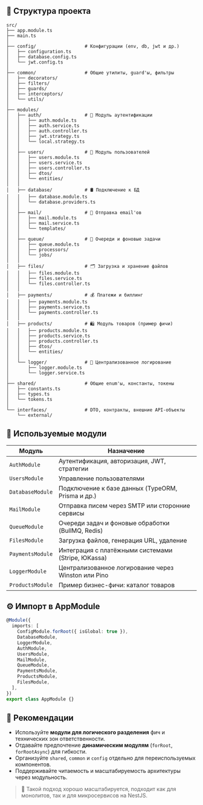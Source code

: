 ## 📁 Структура проекта

```
src/
├── app.module.ts
├── main.ts
│
├── config/                  # Конфигурации (env, db, jwt и др.)
│   ├── configuration.ts
│   ├── database.config.ts
│   └── jwt.config.ts
│
├── common/                  # Общие утилиты, guard'ы, фильтры
│   ├── decorators/
│   ├── filters/
│   ├── guards/
│   ├── interceptors/
│   └── utils/
│
├── modules/
│   ├── auth/                # 🔐 Модуль аутентификации
│   │   ├── auth.module.ts
│   │   ├── auth.service.ts
│   │   ├── auth.controller.ts
│   │   ├── jwt.strategy.ts
│   │   └── local.strategy.ts
│   │
│   ├── users/               # 👤 Модуль пользователей
│   │   ├── users.module.ts
│   │   ├── users.service.ts
│   │   ├── users.controller.ts
│   │   ├── dtos/
│   │   └── entities/
│   │
│   ├── database/            # 🛢️ Подключение к БД
│   │   ├── database.module.ts
│   │   └── database.providers.ts
│   │
│   ├── mail/                # 📧 Отправка email'ов
│   │   ├── mail.module.ts
│   │   ├── mail.service.ts
│   │   └── templates/
│   │
│   ├── queue/               # 📨 Очереди и фоновые задачи
│   │   ├── queue.module.ts
│   │   ├── processors/
│   │   └── jobs/
│   │
│   ├── files/               # 🗂️ Загрузка и хранение файлов
│   │   ├── files.module.ts
│   │   ├── files.service.ts
│   │   └── files.controller.ts
│   │
│   ├── payments/            # 💰 Платежи и биллинг
│   │   ├── payments.module.ts
│   │   ├── payments.service.ts
│   │   └── payments.controller.ts
│   │
│   ├── products/            # 🛍️ Модуль товаров (пример фичи)
│   │   ├── products.module.ts
│   │   ├── products.service.ts
│   │   ├── products.controller.ts
│   │   ├── dtos/
│   │   └── entities/
│   │
│   └── logger/              # 📝 Централизованное логирование
│       ├── logger.module.ts
│       └── logger.service.ts
│
├── shared/                  # Общие enum'ы, константы, токены
│   ├── constants.ts
│   ├── types.ts
│   └── tokens.ts
│
└── interfaces/              # DTO, контракты, внешние API-объекты
    └── external/
```

## 🧱 Используемые модули

| Модуль           | Назначение                                            |
|------------------|--------------------------------------------------------|
| `AuthModule`     | Аутентификация, авторизация, JWT, стратегии            |
| `UsersModule`    | Управление пользователями                              |
| `DatabaseModule` | Подключение к базе данных (TypeORM, Prisma и др.)      |
| `MailModule`     | Отправка писем через SMTP или сторонние сервисы        |
| `QueueModule`    | Очереди задач и фоновые обработки (BullMQ, Redis)      |
| `FilesModule`    | Загрузка файлов, генерация URL, удаление               |
| `PaymentsModule` | Интеграция с платёжными системами (Stripe, ЮKassa)     |
| `LoggerModule`   | Централизованное логирование через Winston или Pino    |
| `ProductsModule` | Пример бизнес-фичи: каталог товаров                    |

## ⚙️ Импорт в AppModule

```ts
@Module({
  imports: [
    ConfigModule.forRoot({ isGlobal: true }),
    DatabaseModule,
    LoggerModule,
    AuthModule,
    UsersModule,
    MailModule,
    QueueModule,
    PaymentsModule,
    ProductsModule,
    FilesModule,
  ],
})
export class AppModule {}
```

## 📌 Рекомендации

- Используйте **модули для логического разделения** фич и технических зон ответственности.
- Отдавайте предпочтение **динамическим модулям** (`forRoot`, `forRootAsync`) для гибкости.
- Организуйте `shared`, `common` и `config` отдельно для переиспользуемых компонентов.
- Поддерживайте читаемость и масштабируемость архитектуры через модульность.

> 🧩 Такой подход хорошо масштабируется, подходит как для монолитов, так и для микросервисов на NestJS.
